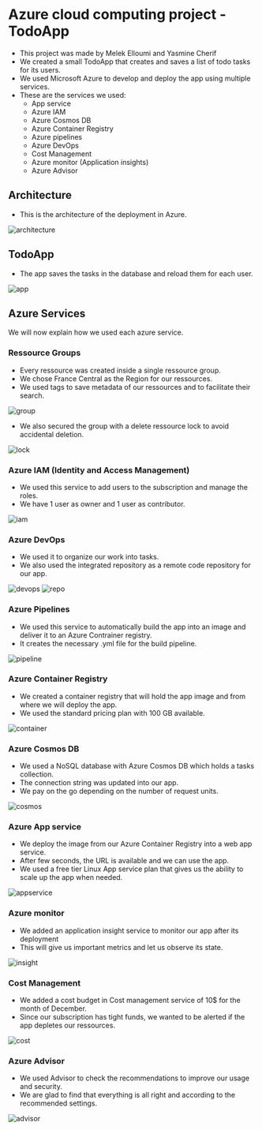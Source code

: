 # Azure cloud computing project - TodoApp

- This project was made by Melek Elloumi and Yasmine Cherif
- We created a small TodoApp that creates and saves a list of todo tasks for its users.
- We used Microsoft Azure to develop and deploy the app using multiple services.
- These are the services we used:
    - App service
    - Azure IAM
    - Azure Cosmos DB
    - Azure Container Registry
    - Azure pipelines
    - Azure DevOps
    - Cost Management
    - Azure monitor (Application insights)
    - Azure Advisor

## Architecture

- This is the architecture of the deployment in Azure.

![architecture](images/architecture.png)

## TodoApp

- The app saves the tasks in the database and reload them for each user.

![app](images/todoapp.jpg)

## Azure Services
We will now explain how we used each azure service.

### Ressource Groups
- Every ressource was created inside a single ressource group.
- We chose France Central as the Region for our ressources.
- We used tags to save metadata of our ressources and to facilitate their search. 

![group](images/ressourcegroup.jpg)
- We also secured the group with a delete ressource lock to avoid accidental deletion.

![lock](images/lock.jpg)

### Azure IAM (Identity and Access Management)
- We used this service to add users to the subscription and manage the roles.
- We have 1 user as owner and 1 user as contributor.

![iam](images/iam.jpg)

### Azure DevOps
- We used it to organize our work into tasks.
- We also used the integrated repository as a remote code repository for our app.

![devops](images/devops.jpg)
![repo](images/repos.jpg)

### Azure Pipelines
- We used this service to automatically build the app into an image and deliver it to an Azure Contrainer registry.
- It creates the necessary .yml file for the build pipeline.

![pipeline](images/pipeline.jpg)

### Azure Container Registry
- We created a container registry that will hold the app image and from where we will deploy the app.
- We used the standard pricing plan with 100 GB available.

![container](images/container.jpg)

### Azure Cosmos DB
- We used a NoSQL database with Azure Cosmos DB which holds a tasks collection.
- The connection string was updated into our app.
- We pay on the go depending on the number of request units.

![cosmos](images/cosmos.jpg)

### Azure App service 
- We deploy the image from our Azure Container Registry into a web app service.
- After few seconds, the URL is available and we can use the app.
- We used a free tier Linux App service plan that gives us the ability to scale up the app when needed.
 
![appservice](images/appservice.png)

### Azure monitor 
- We added an application insight service to monitor our app after its deployment
- This will give us important metrics and let us observe its state.
 
![insight](images/insight.jpg)

### Cost Management
- We added a cost budget in Cost management service of 10$ for the month of December.
- Since our subscription has tight funds, we wanted to be alerted if the app depletes our ressources.
 
![cost](images/cost.jpg)

### Azure Advisor
- We used Advisor to check the recommendations to improve our usage and security.
- We are glad to find that everything is all right and according to the recommended settings.
 
![advisor](images/advisor.jpg)
